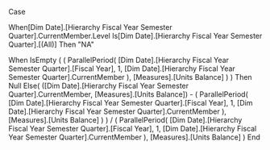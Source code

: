 Case

When[Dim Date].[Hierarchy Fiscal Year Semester Quarter].CurrentMember.Level Is[Dim Date].[Hierarchy Fiscal Year Semester Quarter].[(All)]
Then "NA"

When IsEmpty
  (
    (
      ParallelPeriod(
        [Dim Date].[Hierarchy Fiscal Year Semester Quarter].[Fiscal Year], 1,
        [Dim Date].[Hierarchy Fiscal Year Semester Quarter].CurrentMember
      ),
      [Measures].[Units Balance]
    )
  )
Then Null
Else(
    ([Dim Date].[Hierarchy Fiscal Year Semester Quarter].CurrentMember,
      [Measures].[Units Balance]) -
    (
      ParallelPeriod(
        [Dim Date].[Hierarchy Fiscal Year Semester Quarter].[Fiscal Year],
        1,
        [Dim Date].[Hierarchy Fiscal Year Semester Quarter].CurrentMember
      ),
      [Measures].[Units Balance]
    )
  )
  /
  (
    ParallelPeriod(
      [Dim Date].[Hierarchy Fiscal Year Semester Quarter].[Fiscal Year],
      1,
      [Dim Date].[Hierarchy Fiscal Year Semester Quarter].CurrentMember
    ),
    [Measures].[Units Balance]
  )
End
